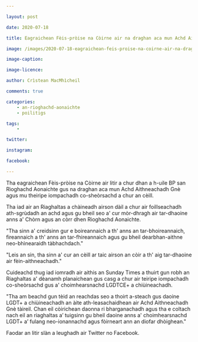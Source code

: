 ```yaml
---

layout: post

date: 2020-07-18

title: Eagraichean Fèis-pròise na Còirne air na draghan aca mun Achd Aithneachadh Gnè a chur an cèill ann an litir fosgailte do Bhuill-phàrlamaid

image: /images/2020-07-18-eagraichean-feis-proise-na-coirne-air-na-draghan-aca-mun-achd-aithneachadh-gne-a-chur-an-ceill-ann-an-litir-fosgailte-do-bhuill-pharlamaid.jpg

image-caption:

image-licence:

author: Crìstean MacMhìcheil

comments: true

categories:
    - an-rioghachd-aonaichte
    - poilitigs

tags:
    - 

twitter:

instagram:

facebook:

---
```


Tha eagraichean Fèis-pròise na Còirne air litir a chur dhan a h-uile BP san Rìoghachd Aonaichte gus na draghan aca mun Achd Aithneachadh Gnè agus mu theiripe iompachadh co-sheòrsachd a chur an cèill.

<!--more-->

Tha iad air an Riaghaltas a chàineadh airson dàil a chur air foillseachadh ath-sgrùdadh an achd agus gu bheil seo a' cur mòr-dhragh air tar-dhaoine anns a' Chòrn agus an còrr dhen Rìoghachd Aonaichte.

"Tha sinn a' creidsinn gur e boireannaich a th' anns an tar-bhoireannaich, fireannaich a th' anns an tar-fhireannaich agus gu bheil dearbhan-aithne neo-bhìnearaidh tàbhachdach."

"Leis an sin, tha sinn a' cur an cèill ar taic airson an còir a th' aig tar-dhaoine air fèin-aithneachadh."

Cuideachd thug iad iomradh air aithis an Sunday Times a thuirt gun robh an Riaghaltas a' dèanamh planaichean gus casg a chur air teiripe iompachadh co-sheòrsachd gus a' choimhearsnachd LGDTCE+ a chiùineachadh.

"Tha am beachd gun tèid an reachdas seo a thoirt a-steach gus daoine LGDT+ a chiùineachadh an àite ath-leasachaidhean air Achd Aithneachadh Gnè tàireil. Chan eil còirichean daonna ri bharganachadh agus tha e coltach nach eil an riaghaltas a’ tuigsinn gu bheil daoine anns a' choimhearsnachd LGDT+ a’ fulang neo-ionannachd agus fòirneart ann an diofar dhòighean."

Faodar an litir slàn a leughadh air Twitter no Facebook.